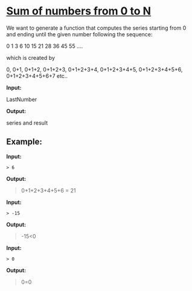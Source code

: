 # [Sum of numbers from 0 to N](https://www.codewars.com/kata/sum-of-numbers-from-0-to-n "https://www.codewars.com/kata/56e9e4f516bcaa8d4f001763")

We want to generate a function that computes the series starting from 0 and ending until the given number following the sequence:

0 1 3 6 10 15 21 28 36 45 55 ....

which is created by

0, 0+1, 0+1+2, 0+1+2+3, 0+1+2+3+4, 0+1+2+3+4+5, 0+1+2+3+4+5+6, 0+1+2+3+4+5+6+7 etc..

**Input:**

LastNumber

**Output:**

series and result

## Example:

**Input:**

    > 6

**Output:**

   > 0+1+2+3+4+5+6 = 21
   
**Input:**

    > -15

**Output:**

   > -15<0
   
**Input:**

    > 0

**Output:**

   > 0=0
